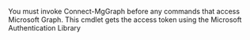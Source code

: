 You must invoke Connect-MgGraph before any commands that access Microsoft Graph. This cmdlet gets the access token using the Microsoft Authentication Library